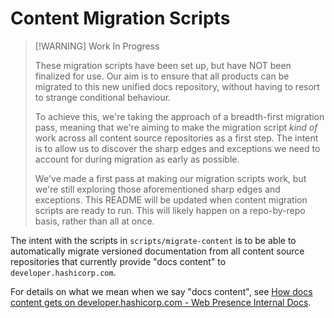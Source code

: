 # Content Migration Scripts

> [!WARNING] Work In Progress
>
> These migration scripts have been set up, but have NOT been finalized for use.
> Our aim is to ensure that all products can be migrated to this new unified
> docs repository, without having to resort to strange conditional behaviour.
>
> To achieve this, we're taking the approach of a breadth-first migration pass,
> meaning that we're aiming to make the migration script _kind of_ work across
> all content source repositories as a first step. The intent is to allow us
> to discover the sharp edges and exceptions we need to account for during
> migration as early as possible.
>
> We've made a first pass at making our migration scripts work, but we're still
> exploring those aforementioned sharp edges and exceptions. This README will
> be updated when content migration scripts are ready to run. This will likely
> happen on a repo-by-repo basis, rather than all at once.

The intent with the scripts in `scripts/migrate-content` is to be able to automatically migrate versioned documentation from all content source repositories that currently provide "docs content" to `developer.hashicorp.com`.

For details on what we mean when we say "docs content", see [How docs content gets on developer.hashicorp.com - Web Presence Internal Docs](https://web-presence-internal-docs-hashicorp.vercel.app/DevPortal/how-docs-content-gets-on-developer/).
